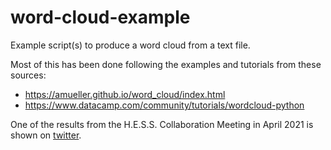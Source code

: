 # word-cloud-example

Example script(s) to produce a word cloud from a text file. 

Most of this has been done following the examples and tutorials from these sources:
* https://amueller.github.io/word_cloud/index.html
* https://www.datacamp.com/community/tutorials/wordcloud-python 

One of the results from the H.E.S.S. Collaboration Meeting in April 2021 is shown on [twitter](https://twitter.com/hesstelescopes/status/1385168031689711617).
